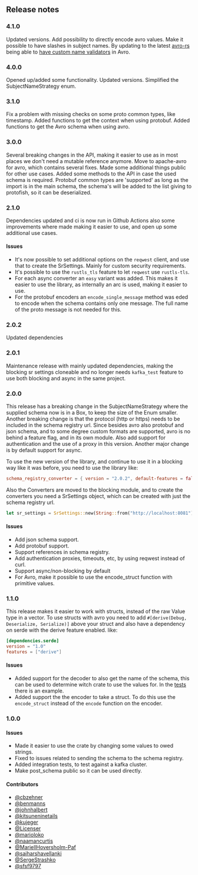 ## Release notes

### 4.1.0

Updated versions.
Add possibility to directly encode avro values.
Make it possible to have slashes in subject names.
By updating to the latest [avro-rs](https://crates.io/crates/avro-rs) being able to [have custom name validators](https://github.com/apache/avro-rs/blob/main/avro/README.md#custom-names-validators) in Avro.

### 4.0.0

Opened up/added some functionality.
Updated versions.
Simplified the SubjectNameStrategy enum.

### 3.1.0

Fix a problem with missing checks on some proto common types, like timestamp.
Added functions to get the context when using protobuf.
Added functions to get the Avro schema when using avro.

### 3.0.0

Several breaking changes in the API, making it easier to use as in most places we don't need a mutable reference anymore.
Move to apache-avro for avro, which contains several fixes.
Made some additional things public for other use cases. Added some methods to the API in case the used schema is required.
Protobuf common types are 'supported' as long as the import is in the main schema, the schema's will be added to the list giving to protofish, so it can be deserialized.

### 2.1.0

Dependencies updated and ci is now run in Github Actions also some improvements where made making it easier to use, and open up some additional use cases.

#### Issues
- It's now possible to set additional options on the `reqwest` client, and use that to create the SrSettings. Mainly for custom security requirements.
- It's possible to use the `rustls_tls` feature to let `reqwest` use `rustls-tls`.
- For each async converter an `easy` variant was added. This makes it easier to use the library, as internally an arc is used, making it easier to use.
- For the protobuf encoders an `encode_single_message` method was eded to encode when the schema contains only one message. The full name of the proto message is not needed for this.

### 2.0.2

Updated dependencies

### 2.0.1

Maintenance release with mainly updated dependencies, making the blocking sr settings cloneable and no longer needs `kafka_test` feature to use both blocking and async in the same project.

### 2.0.0

This release has a breaking change in the SubjectNameStrategy where the supplied schema now is in a Box, to keep the size of the Enum smaller.
Another breaking change is that the protocol  (http or https) needs  to be included in the schema registry url.
Since besides avro also protobuf and json schema, and to some degree custom formats are supported, avro is no behind a feature flag, and in its own module.
Also add support for authentication and the use of a proxy in this version.
Another major change is by default support for async.

To use the new version of the library, and continue to use it in a blocking way like it was before, you need to use the library like:
```toml
schema_registry_converter = { version = "2.0.2", default-features = false, features = ["avro", "blocking"]}
```
Also the Converters are moved to the blocking module, and to create the converters you need a SrSettings object, which can be created with just the
schema registry url. 
```rust
let sr_settings = SrSettings::new(String::from("http://localhost:8081"));
```

#### Issues

- Add json schema support.
- Add protobuf support.
- Support references in schema registry.
- Add authentication proxies, timeouts, etc, by using reqwest instead of curl.
- Support async/non-blocking by default
- For Avro, make it possible to use the encode_struct function with primitive values.

### 1.1.0

This release makes it easier to work with structs, instead of the raw Value type in a vector.
To use structs with avro you need to add `#[derive(Debug, Deserialize, Serialize)]` above your
struct and also have a dependency on serde with the derive feature enabled. like:
```toml
[dependencies.serde]
version = "1.0"
features = ["derive"]
```

#### Issues

- Added support for the decoder to also get the name of the schema, this
can be used to determine witch crate to use the values for. In the [tests](https://github.com/gklijs/schema_registry_converter/blob/master/src/lib.rs#L577)
there is an example.
- Added support the the encoder to take a struct. To do this use the `encode_struct`
instead of the `encode` function on the encoder.

### 1.0.0

#### Issues

- Made it easier to use the crate by changing some values to owed strings.
- Fixed to issues related to sending the schema to the schema registry.
- Added integration tests, to test against a kafka cluster.
- Make post_schema public so it can be used directly.

#### Contributors

- [@cbzehner](https://github.com/cbzehner)
- [@benmanns](https://github.com/benmanns)
- [@johnhalbert](https://github.com/johnhalbert)  
- [@kitsuneninetails](https://github.com/kitsuneninetails)
- [@kujeger](https://github.com/kujeger)
- [@Licenser](https://github.com/Licenser)
- [@marioloko](https://github.com/marioloko)
- [@naamancurtis](https://github.com/naamancurtis)
- [@MariellHoversholm-Paf](https://github.com/MariellHoversholm-Paf)
- [@saiharshavellanki](https://github.com/saiharshavellanki)
- [@SergeStrashko](https://github.com/SergeStrashko)
- [@sfsf9797](https://github.com/sfsf9797)